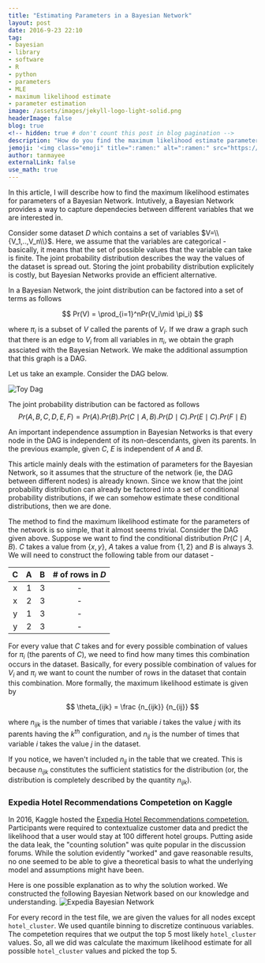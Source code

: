 ```yaml
---
title: "Estimating Parameters in a Bayesian Network"
layout: post
date: 2016-9-23 22:10
tag: 
- bayesian 
- library
- software
- R
- python
- parameters
- MLE
- maximum likelihood estimate
- parameter estimation
image: /assets/images/jekyll-logo-light-solid.png
headerImage: false
blog: true
<!-- hidden: true # don't count this post in blog pagination -->
description: "How do you find the maximum likelihood estimate parameters for a Bayesian Network."
jemoji: '<img class="emoji" title=":ramen:" alt=":ramen:" src="https://assets.github.com/images/icons/emoji/unicode/1f378.png" height="20" width="20" align="absmiddle">'
author: tanmayee
externalLink: false
use_math: true
---
```


In this article, I will describe how to find the maximum likelihood estimates for parameters of a Bayesian Network. Intutively, a Bayesian Network provides a way to capture dependecies between different variables that we are interested in.

Consider some dataset $D$ which contains a set of variables $V=\\{V_1,..,V_n\\}$. Here, we assume that the variables are categorical - basically, it means that the set of possible values that the variable can take is finite. The joint probability distribution describes the way the values of the dataset is spread out. Storing the joint probability distribution explicitely is costly, but Bayesian Networks provide an efficient alternative. 

In a Bayesian Network, the joint distribution can be factored into a set of terms as follows 

$$
  Pr(V) = \prod_{i=1}^nPr(V_i\mid \pi_i)
$$ 

where $\pi_i$ is a subset of $V$ called the parents of $V_i$. If we draw a graph such that there is an edge to $V_i$ from all variables in $\pi_i$, we obtain the graph assciated with the Bayesian Network. We make the additional assumption that this graph is a DAG. 

Let us take an example. Consider the DAG below. 

![Toy Dag](https://raw.githubusercontent.com/triptoes1/triptoes1.github.io/master/assets/images/toy_dag1.png "Toy Dag") 

The joint probability distribution can be factored as follows 
$$
Pr(A,B,C,D,E,F)=Pr(A).Pr(B).Pr(C \mid A,B).Pr(D \mid C).Pr(E \mid C).Pr(F \mid E)
$$ 

An important independence assumption in Bayesian Networks is that every node in the DAG is independent of its non-descendants, given its parents. In the previous example, given $C$, $E$ is independent of $A$ and $B$.

This article mainly deals with the estimation of parameters for the Bayesian Network, so it assumes that the structure of the network (ie, the DAG between different nodes) is already known. Since we know that the joint probability distribution can already be factored into a set of conditional probability distributions, if we can somehow estimate these conditional distributions, then we are done. 

The method to find the maximum likelihood estimate for the parameters of the network is so simple, that it almost seems trivial. Consider the DAG given above. Suppose we want to find the conditional distribution $Pr(C \mid A,B)$. $C$ takes a value from $\{x,y\}$, $A$ takes a value from $\{1,2\}$ and $B$ is always $3$. We will need to construct the following table from our dataset -

| C | A | B | # of rows in $D$ |
|:-:|:---:|:---:|:------------------:|
| x | 1 | 3 |                  -|
| x | 2 | 3 |                  -|
| y | 1 | 3 |                  -|
| y | 2 | 3 |                  -|

For every value that $C$ takes and for every possible combination of values for $\pi_i$ (the parents of $C$), we need to find how many times this combination occurs in the dataset. Basically, for every possible combination of values for $V_i$ and $\pi_i$ we want to count the number of rows in the dataset that contain this combination. More formally, the maximum likelihood estimate is given by

$$
\theta_{ijk} = \frac {n_{ijk}} {n_{ij}}
$$ 

where ${n_{ijk}}$ is the number of times that variable $i$ takes the value $j$ with its parents having the $k^{th}$ configuration, and $n_{ij}$ is the number of times that variable $i$ takes the value $j$ in the dataset. 

If you notice, we haven't included $n_{ij}$ in the table that we created. This is because $n_{ijk}$ constitutes the sufficient statistics for the distribution (or, the distribution is completely described by the quantity $n_{ijk}$). 

### Expedia Hotel Recommendations Competetion on Kaggle
In 2016, Kaggle hosted the [Expedia Hotel Recommendations competetion.](https://www.kaggle.com/c/expedia-hotel-recommendations) Participants were required to contextualize customer data and predict the likelihood that a user would stay at 100 different hotel groups. Putting aside the data leak, the "counting solution" was quite popular in the discussion forums. While the solution evidently "worked" and gave reasonable results, no one seemed to be able to give a theoretical basis to what the underlying model and assumptions might have been. 

Here is one possible explanation as to why the solution worked. We constructed the following Bayesian Network based on our knowledge and understanding. 
![Expedia Bayesian Network](https://raw.githubusercontent.com/triptoes1/triptoes1.github.io/master/assets/images/expedia_bn.png "Kaggle Expedia")

For every record in the test file, we are given the values for all nodes except <tt>`hotel_cluster`</tt>. We used quantile binning to discretize continuous variables. The competetion requires that we output the top 5 most likely <tt>`hotel_cluster`</tt> values. So, all we did was calculate the maximum likelihood estimate for all possible <tt>`hotel_cluster`</tt> values and picked the top 5.
